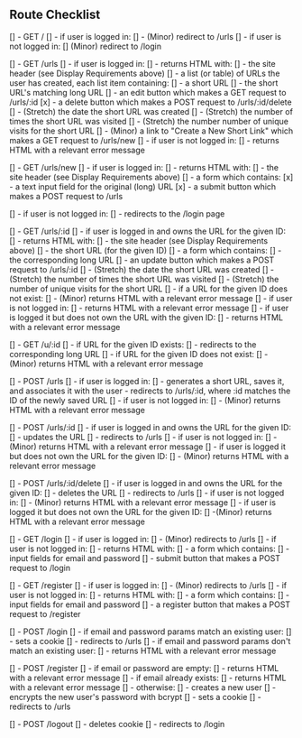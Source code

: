 ## Route Checklist
[] - GET /
[]  - if user is logged in:
[]    - (Minor) redirect to /urls
[]  - if user is not logged in:
[]            (Minor) redirect to /login

[] - GET /urls
[]  - if user is logged in:
[]    - returns HTML with:
[]    - the site header (see Display Requirements above)
[]    - a list (or table) of URLs the user has created, each list item containing:
[]      - a short URL
[]      - the short URL's matching long URL
[]      - an edit button which makes a GET request to /urls/:id
[x]      - a delete button which makes a POST request to /urls/:id/delete
[]      - (Stretch) the date the short URL was created
[]      - (Stretch) the number of times the short URL was visited
[]      - (Stretch) the number number of unique visits for the short URL
[]    - (Minor) a link to "Create a New Short Link" which makes a GET request to /urls/new
[]  - if user is not logged in:
[]    - returns HTML with a relevant error message

[] - GET /urls/new
[]  - if user is logged in:
[]    - returns HTML with:
[]    - the site header (see Display Requirements above)
[]    - a form which contains:
[x]      - a text input field for the original (long) URL
[x]      - a submit button which makes a POST request to /urls

[]  - if user is not logged in:
[]    - redirects to the /login page

[] - GET /urls/:id
[]  - if user is logged in and owns the URL for the given ID:
[]    - returns HTML with:
[]    - the site header (see Display Requirements above)
[]    - the short URL (for the given ID)
[]    - a form which contains:
[]      - the corresponding long URL
[]      - an update button which makes a POST request to /urls/:id
[]    - (Stretch) the date the short URL was created
[]    - (Stretch) the number of times the short URL was visited
[]    - (Stretch) the number of unique visits for the short URL
[]  - if a URL for the given ID does not exist:
[]    - (Minor) returns HTML with a relevant error message
[]  - if user is not logged in:
[]    - returns HTML with a relevant error message
[]  - if user is logged it but does not own the URL with the given ID:
[]    - returns HTML with a relevant error message

[] - GET /u/:id
[]  - if URL for the given ID exists:
[]    - redirects to the corresponding long URL
[]  - if URL for the given ID does not exist:
[]    - (Minor) returns HTML with a relevant error message

[] - POST /urls
[]  - if user is logged in:
[]    - generates a short URL, saves it, and associates it with the user
    - redirects to /urls/:id, where :id matches the ID of the newly saved URL
[]  - if user is not logged in:
[]    - (Minor) returns HTML with a relevant error message

[] - POST /urls/:id
[]  - if user is logged in and owns the URL for the given ID:
[]    - updates the URL
[]    - redirects to /urls
[]  - if user is not logged in:
[]    - (Minor) returns HTML with a relevant error message
[]  - if user is logged it but does not own the URL for the given ID:
[]    - (Minor) returns HTML with a relevant error message

[] - POST /urls/:id/delete
[]  - if user is logged in and owns the URL for the given ID:
[]    - deletes the URL
[]    - redirects to /urls
[]  - if user is not logged in:
[]    - (Minor) returns HTML with a relevant error message
[]  - if user is logged it but does not own the URL for the given ID:
[]    -(Minor) returns HTML with a relevant error message

[] - GET /login
[]  - if user is logged in:
[]    - (Minor) redirects to /urls
[]  - if user is not logged in:
[]    - returns HTML with:
[]    - a form which contains:
[]      - input fields for email and password
[]      - submit button that makes a POST request to /login

[] - GET /register
[]  - if user is logged in:
[]    - (Minor) redirects to /urls
[]  - if user is not logged in:
[]    - returns HTML with:
[]    - a form which contains:
[]      - input fields for email and password
[]      - a register button that makes a POST request to /register

[] - POST /login
[]  - if email and password params match an existing user:
[]    - sets a cookie
[]    - redirects to /urls
[]  - if email and password params don't match an existing user:
[]    - returns HTML with a relevant error message

[] - POST /register
[]  - if email or password are empty:
[]    - returns HTML with a relevant error message
[]  - if email already exists:
[]    - returns HTML with a relevant error message
[]  - otherwise:
[]    - creates a new user
[]    - encrypts the new user's password with bcrypt
[]    - sets a cookie
[]    - redirects to /urls

[] - POST /logout
[]  - deletes cookie
[]  - redirects to /login
